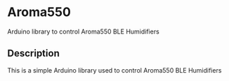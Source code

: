 # Aroma550

Arduino library to control Aroma550 BLE Humidifiers 

## Description

This is a simple Arduino library used to control Aroma550 BLE Humidifiers 
